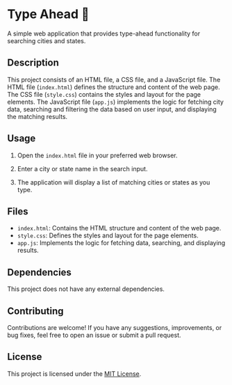 # Type Ahead 👀

A simple web application that provides type-ahead functionality for searching cities and states.

## Description

This project consists of an HTML file, a CSS file, and a JavaScript file. The HTML file (`index.html`) defines the structure and content of the web page. The CSS file (`style.css`) contains the styles and layout for the page elements. The JavaScript file (`app.js`) implements the logic for fetching city data, searching and filtering the data based on user input, and displaying the matching results.

## Usage

1. Open the `index.html` file in your preferred web browser.

2. Enter a city or state name in the search input.

3. The application will display a list of matching cities or states as you type.

## Files

- `index.html`: Contains the HTML structure and content of the web page.
- `style.css`: Defines the styles and layout for the page elements.
- `app.js`: Implements the logic for fetching data, searching, and displaying results.

## Dependencies

This project does not have any external dependencies.

## Contributing

Contributions are welcome! If you have any suggestions, improvements, or bug fixes, feel free to open an issue or submit a pull request.

## License

This project is licensed under the [MIT License](LICENSE).

